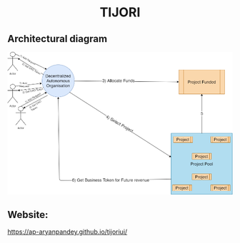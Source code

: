 
<p align="center">
    <h1 align= "center">TIJORI</h1>
</p>


## Architectural diagram
<img src="images/Tijori_Tezos.png">


## Website:
https://ap-aryanpandey.github.io/tijoriui/
